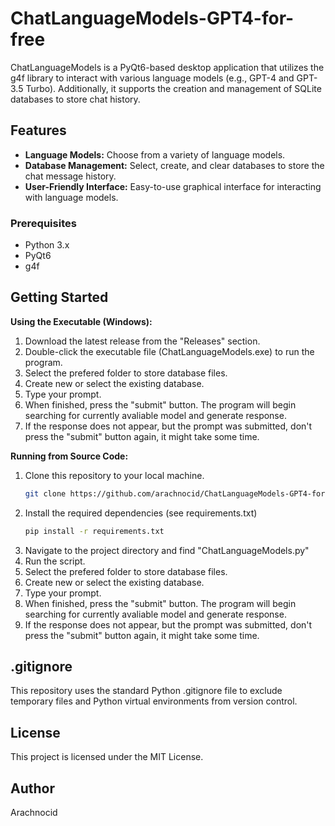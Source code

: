 # ChatLanguageModels-GPT4-for-free
ChatLanguageModels is a PyQt6-based desktop application that utilizes the g4f library to interact with various language models (e.g., GPT-4 and GPT-3.5 Turbo). Additionally, it supports the creation and management of SQLite databases to store chat history.

## Features
- **Language Models:** Choose from a variety of language models.
- **Database Management:** Select, create, and clear databases to store the chat message history.
- **User-Friendly Interface:** Easy-to-use graphical interface for interacting with language models.

### Prerequisites
- Python 3.x
- PyQt6
- g4f

## Getting Started
**Using the Executable (Windows):**
1. Download the latest release from the "Releases" section.
2. Double-click the executable file (ChatLanguageModels.exe) to run the program.
3. Select the prefered folder to store database files.
4. Create new or select the existing database.
5. Type your prompt.
6. When finished, press the "submit" button. The program will begin searching for currently avaliable model and generate response.
7. If the response does not appear, but the prompt was submitted, don't press the "submit" button again, it might take some time.

**Running from Source Code:**
1. Clone this repository to your local machine.
   ```bash
   git clone https://github.com/arachnocid/ChatLanguageModels-GPT4-for-free.git
2. Install the required dependencies (see requirements.txt)
   ```bash
   pip install -r requirements.txt
3. Navigate to the project directory and find "ChatLanguageModels.py"
4. Run the script.
5. Select the prefered folder to store database files.
6. Create new or select the existing database.
7. Type your prompt.
8. When finished, press the "submit" button. The program will begin searching for currently avaliable model and generate response.
9. If the response does not appear, but the prompt was submitted, don't press the "submit" button again, it might take some time.

## .gitignore
This repository uses the standard Python .gitignore file to exclude temporary files and Python virtual environments from version control.

## License
This project is licensed under the MIT License.

## Author
Arachnocid
